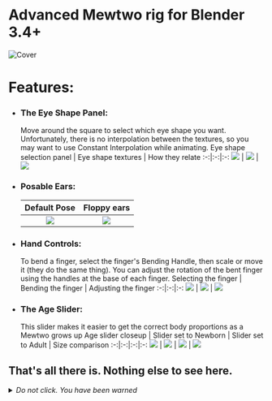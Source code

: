 # Advanced Mewtwo rig for Blender 3.4+

![Cover](https://user-images.githubusercontent.com/47396668/235408800-9a3cbf4c-cf74-483a-a8b1-d7c4976828d3.png)

# Features:

* ### The Eye Shape Panel:
  Move around the square to select which eye shape you want. Unfortunately, there is no interpolation between the textures, so you may want to use Constant Interpolation while animating.
  Eye shape selection panel | Eye shape textures | How they relate
  :-:|:-:|:-:
  ![](https://user-images.githubusercontent.com/47396668/235409769-5ca832ff-8df5-4a0c-be5c-65b3d4d65652.png) | ![](https://user-images.githubusercontent.com/47396668/235409160-e7604f77-cf08-409f-8bd4-addeeecd057d.png) | ![](https://user-images.githubusercontent.com/47396668/235409751-1a2d5e66-db6e-4630-bcce-1fd9a6e25fe4.png)

* ### Posable Ears:
  Default Pose | Floppy ears
  :-:|:-:
  ![](https://user-images.githubusercontent.com/47396668/235411225-df1c109b-1da4-4f5e-b849-37ddb0db270a.png) | ![](https://user-images.githubusercontent.com/47396668/235411272-b03442de-bb89-438e-befe-4cc2474fb0dc.png)

* ### Hand Controls:
  To bend a finger, select the finger's Bending Handle, then scale or move it (they do the same thing). You can adjust the rotation of the bent finger using the handles at the base of each finger.
  Selecting the finger | Bending the finger | Adjusting the finger
  :-:|:-:|:-:
  ![](https://user-images.githubusercontent.com/47396668/235411748-c88c1324-d7fa-487e-809e-457e6cd767d8.png) | ![](https://user-images.githubusercontent.com/47396668/235412022-8a3efee0-23db-4797-9228-7c64cfd295e1.png) | ![](https://user-images.githubusercontent.com/47396668/235412331-a5d2c386-3482-4d92-85c5-8634cfb9fa47.png)

* ### The Age Slider:
  This slider makes it easier to get the correct body proportions as a Mewtwo grows up
  Age slider closeup | Slider set to Newborn | Slider set to Adult | Size comparison
  :-:|:-:|:-:|:-:
  ![](https://user-images.githubusercontent.com/47396668/235413834-ae811120-b0d2-4b6b-9653-a1cc5b81f37e.png) | ![](https://user-images.githubusercontent.com/47396668/235414161-4f6ace4b-f5ab-4225-952b-4c6975f1615d.png) | ![](https://user-images.githubusercontent.com/47396668/235414350-f09e1b4a-ba7d-4e07-bb7d-1ecf076e122c.png) | ![](https://user-images.githubusercontent.com/47396668/235416086-292b56d5-9c03-45ec-be12-cfbec0370a27.png)



## That's all there is. Nothing else to see here.



<details>
  <summary><i>Do not click. You have been warned</i></summary>
  
  ![run](https://user-images.githubusercontent.com/47396668/235410304-87b83028-3e30-43a9-b277-ce109dcc438a.gif)
</details>
